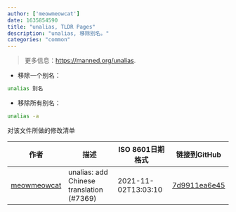 ```yaml
---
author: ['meowmeowcat']
date: 1635854590
title: "unalias, TLDR Pages"
description: "unalias, 移除别名。"
categories: "common"
---
```

> 更多信息：<https://manned.org/unalias>.

- 移除一个别名：

```bash
unalias 别名
```

- 移除所有别名：

```bash
unalias -a
```
对该文件所做的修改清单


作者 | 描述 | ISO 8601日期格式 | 链接到GitHub
------|-----|-----|-----
[meowmeowcat](mailto:meowmeowcat1211@gmail.com) | unalias: add Chinese translation (#7369) | 2021-11-02T13:03:10 | [7d9911ea6e45](https://github.com/tldr-pages/tldr/commit/7d9911ea6e45f3cedaf5010487614e465b8d9b48)

